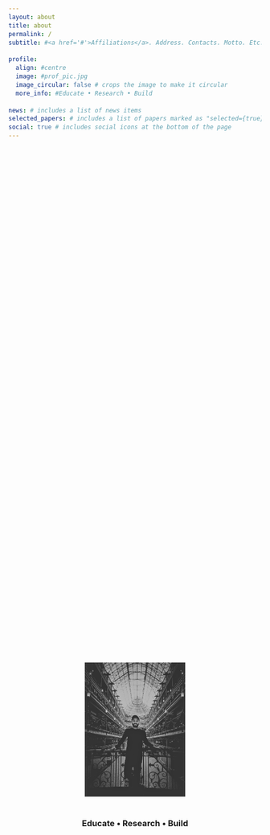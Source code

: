 ```yaml
---
layout: about
title: about
permalink: /
subtitle: #<a href='#'>Affiliations</a>. Address. Contacts. Motto. Etc.

profile:
  align: #centre
  image: #prof_pic.jpg
  image_circular: false # crops the image to make it circular
  more_info: #Educate • Research • Build

news: # includes a list of news items
selected_papers: # includes a list of papers marked as "selected={true}"
social: true # includes social icons at the bottom of the page
---
```


<div style="display: flex; justify-content: center; align-items: center; height: 60vh; text-align: center; flex-direction: column;">
  <img src="/assets/img/prof_pic.jpg" alt="Profile Picture" style="width: 200px; margin-bottom: 20px;">
  <h3>Educate • Research • Build</h3>
</div>
